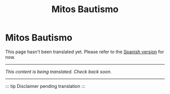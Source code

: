 ﻿---
title: Mitos Bautismo
---

<!-- TODO: translation missing -->

# Mitos Bautismo

This page hasn't been translated yet. Please refer to the [Spanish version](/es/mitos-bautismo) for now.

---

*This content is being translated. Check back soon.*

---

::: tip
Disclaimer pending translation
:::
